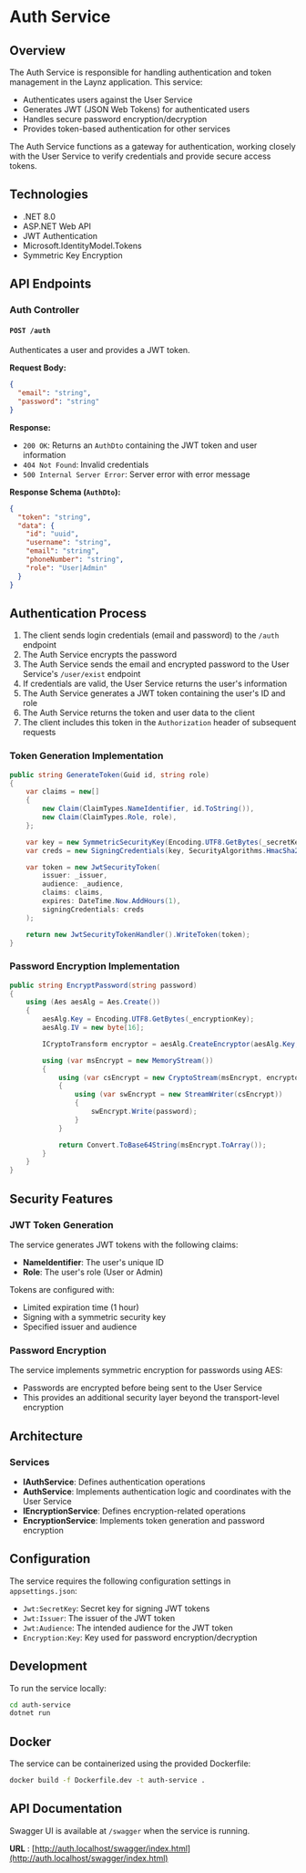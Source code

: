 # Auth Service

## Overview

The Auth Service is responsible for handling authentication and token management in the Laynz application. This service:

- Authenticates users against the User Service
- Generates JWT (JSON Web Tokens) for authenticated users
- Handles secure password encryption/decryption
- Provides token-based authentication for other services

The Auth Service functions as a gateway for authentication, working closely with the User Service to verify credentials and provide secure access tokens.

## Technologies

- .NET 8.0
- ASP.NET Web API
- JWT Authentication
- Microsoft.IdentityModel.Tokens
- Symmetric Key Encryption

## API Endpoints

### Auth Controller

#### `POST /auth`

Authenticates a user and provides a JWT token.

**Request Body:**

```json
{
  "email": "string",
  "password": "string"
}
```

**Response:**

- `200 OK`: Returns an `AuthDto` containing the JWT token and user information
- `404 Not Found`: Invalid credentials
- `500 Internal Server Error`: Server error with error message

**Response Schema (`AuthDto`):**

```json
{
  "token": "string",
  "data": {
    "id": "uuid",
    "username": "string",
    "email": "string",
    "phoneNumber": "string",
    "role": "User|Admin"
  }
}
```

## Authentication Process

1. The client sends login credentials (email and password) to the `/auth` endpoint
2. The Auth Service encrypts the password
3. The Auth Service sends the email and encrypted password to the User Service's `/user/exist` endpoint
4. If credentials are valid, the User Service returns the user's information
5. The Auth Service generates a JWT token containing the user's ID and role
6. The Auth Service returns the token and user data to the client
7. The client includes this token in the `Authorization` header of subsequent requests

### Token Generation Implementation

```csharp
public string GenerateToken(Guid id, string role)
{
    var claims = new[]
    {
        new Claim(ClaimTypes.NameIdentifier, id.ToString()),
        new Claim(ClaimTypes.Role, role),
    };

    var key = new SymmetricSecurityKey(Encoding.UTF8.GetBytes(_secretKey));
    var creds = new SigningCredentials(key, SecurityAlgorithms.HmacSha256);

    var token = new JwtSecurityToken(
        issuer: _issuer,
        audience: _audience,
        claims: claims,
        expires: DateTime.Now.AddHours(1),
        signingCredentials: creds
    );

    return new JwtSecurityTokenHandler().WriteToken(token);
}
```

### Password Encryption Implementation

```csharp
public string EncryptPassword(string password)
{
    using (Aes aesAlg = Aes.Create())
    {
        aesAlg.Key = Encoding.UTF8.GetBytes(_encryptionKey);
        aesAlg.IV = new byte[16];

        ICryptoTransform encryptor = aesAlg.CreateEncryptor(aesAlg.Key, aesAlg.IV);

        using (var msEncrypt = new MemoryStream())
        {
            using (var csEncrypt = new CryptoStream(msEncrypt, encryptor, CryptoStreamMode.Write))
            {
                using (var swEncrypt = new StreamWriter(csEncrypt))
                {
                    swEncrypt.Write(password);
                }
            }

            return Convert.ToBase64String(msEncrypt.ToArray());
        }
    }
}
```

## Security Features

### JWT Token Generation

The service generates JWT tokens with the following claims:

- **NameIdentifier**: The user's unique ID
- **Role**: The user's role (User or Admin)

Tokens are configured with:

- Limited expiration time (1 hour)
- Signing with a symmetric security key
- Specified issuer and audience

### Password Encryption

The service implements symmetric encryption for passwords using AES:

- Passwords are encrypted before being sent to the User Service
- This provides an additional security layer beyond the transport-level encryption

## Architecture

### Services

- **IAuthService**: Defines authentication operations
- **AuthService**: Implements authentication logic and coordinates with the User Service
- **IEncryptionService**: Defines encryption-related operations
- **EncryptionService**: Implements token generation and password encryption

## Configuration

The service requires the following configuration settings in `appsettings.json`:

- `Jwt:SecretKey`: Secret key for signing JWT tokens
- `Jwt:Issuer`: The issuer of the JWT token
- `Jwt:Audience`: The intended audience for the JWT token
- `Encryption:Key`: Key used for password encryption/decryption

## Development

To run the service locally:

```bash
cd auth-service
dotnet run
```

## Docker

The service can be containerized using the provided Dockerfile:

```bash
docker build -f Dockerfile.dev -t auth-service .
```

## API Documentation

Swagger UI is available at `/swagger` when the service is running.

**URL** : [http://auth.localhost/swagger/index.html](http://auth.localhost/swagger/index.html)
